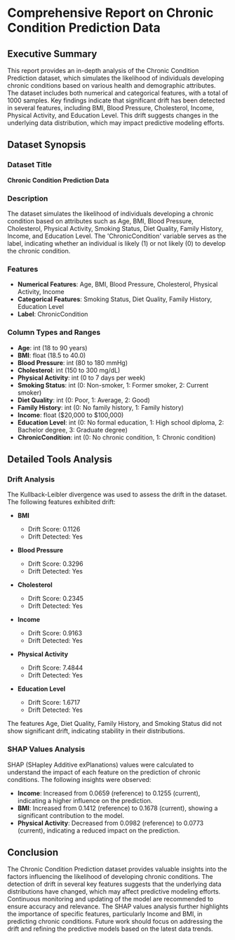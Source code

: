 # Comprehensive Report on Chronic Condition Prediction Data

## Executive Summary
This report provides an in-depth analysis of the Chronic Condition Prediction dataset, which simulates the likelihood of individuals developing chronic conditions based on various health and demographic attributes. The dataset includes both numerical and categorical features, with a total of 1000 samples. Key findings indicate that significant drift has been detected in several features, including BMI, Blood Pressure, Cholesterol, Income, Physical Activity, and Education Level. This drift suggests changes in the underlying data distribution, which may impact predictive modeling efforts.

## Dataset Synopsis
### Dataset Title
**Chronic Condition Prediction Data**

### Description
The dataset simulates the likelihood of individuals developing a chronic condition based on attributes such as Age, BMI, Blood Pressure, Cholesterol, Physical Activity, Smoking Status, Diet Quality, Family History, Income, and Education Level. The 'ChronicCondition' variable serves as the label, indicating whether an individual is likely (1) or not likely (0) to develop the chronic condition.

### Features
- **Numerical Features**: Age, BMI, Blood Pressure, Cholesterol, Physical Activity, Income
- **Categorical Features**: Smoking Status, Diet Quality, Family History, Education Level
- **Label**: ChronicCondition

### Column Types and Ranges
- **Age**: int (18 to 90 years)
- **BMI**: float (18.5 to 40.0)
- **Blood Pressure**: int (80 to 180 mmHg)
- **Cholesterol**: int (150 to 300 mg/dL)
- **Physical Activity**: int (0 to 7 days per week)
- **Smoking Status**: int (0: Non-smoker, 1: Former smoker, 2: Current smoker)
- **Diet Quality**: int (0: Poor, 1: Average, 2: Good)
- **Family History**: int (0: No family history, 1: Family history)
- **Income**: float ($20,000 to $100,000)
- **Education Level**: int (0: No formal education, 1: High school diploma, 2: Bachelor degree, 3: Graduate degree)
- **ChronicCondition**: int (0: No chronic condition, 1: Chronic condition)

## Detailed Tools Analysis
### Drift Analysis
The Kullback-Leibler divergence was used to assess the drift in the dataset. The following features exhibited drift:

- **BMI**
  - Drift Score: 0.1126
  - Drift Detected: Yes

- **Blood Pressure**
  - Drift Score: 0.3296
  - Drift Detected: Yes

- **Cholesterol**
  - Drift Score: 0.2345
  - Drift Detected: Yes

- **Income**
  - Drift Score: 0.9163
  - Drift Detected: Yes

- **Physical Activity**
  - Drift Score: 7.4844
  - Drift Detected: Yes

- **Education Level**
  - Drift Score: 1.6717
  - Drift Detected: Yes

The features Age, Diet Quality, Family History, and Smoking Status did not show significant drift, indicating stability in their distributions.

### SHAP Values Analysis
SHAP (SHapley Additive exPlanations) values were calculated to understand the impact of each feature on the prediction of chronic conditions. The following insights were observed:

- **Income**: Increased from 0.0659 (reference) to 0.1255 (current), indicating a higher influence on the prediction.
- **BMI**: Increased from 0.1412 (reference) to 0.1678 (current), showing a significant contribution to the model.
- **Physical Activity**: Decreased from 0.0982 (reference) to 0.0773 (current), indicating a reduced impact on the prediction.

## Conclusion
The Chronic Condition Prediction dataset provides valuable insights into the factors influencing the likelihood of developing chronic conditions. The detection of drift in several key features suggests that the underlying data distributions have changed, which may affect predictive modeling efforts. Continuous monitoring and updating of the model are recommended to ensure accuracy and relevance. The SHAP values analysis further highlights the importance of specific features, particularly Income and BMI, in predicting chronic conditions. Future work should focus on addressing the drift and refining the predictive models based on the latest data trends.